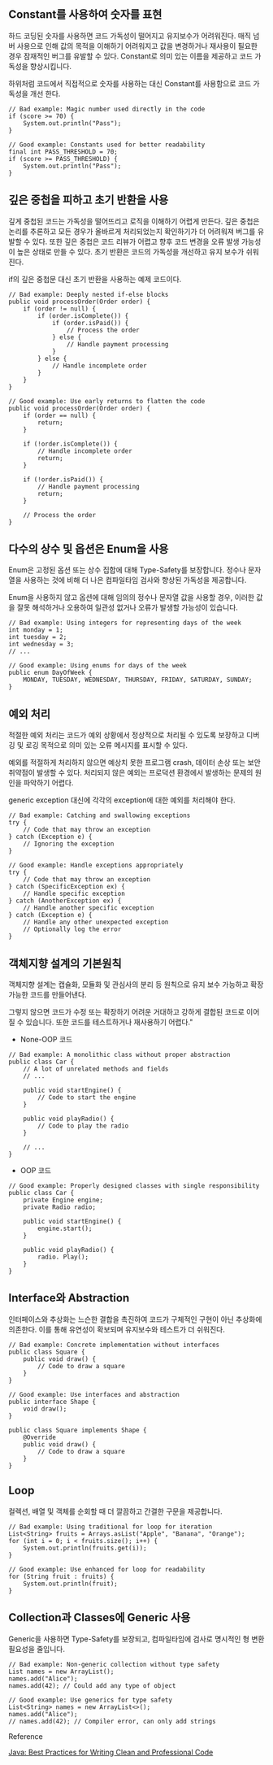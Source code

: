 ## Constant를 사용하여 숫자를 표현

하드 코딩된 숫자를 사용하면 코드 가독성이 떨어지고 유지보수가 어려워진다. 매직 넘버 사용으로 인해 값의 목적을 이해하기 어려워지고 값을 변경하거나 재사용이 필요한 경우 잠재적인 버그를 유발할 수 있다. Constant로 의미 있는 이름을 제공하고 코드 가독성을 향상시킵니다.

하위처럼 코드에서 직접적으로 숫자를 사용하는 대신 Constant를 사용함으로 코드 가독성을 개선 한다.
```
// Bad example: Magic number used directly in the code
if (score >= 70) {
    System.out.println("Pass");
}
```

```
// Good example: Constants used for better readability
final int PASS_THRESHOLD = 70;
if (score >= PASS_THRESHOLD) {
    System.out.println("Pass");
}
```

## 깊은 중첩을 피하고 초기 반환을 사용

깊게 중첩된 코드는 가독성을 떨어뜨리고 로직을 이해하기 어렵게 만든다. 깊은 중첩은 논리를 추론하고 모든 경우가 올바르게 처리되었는지 확인하기가 더 어려워져 버그를 유발할 수 있다.  또한 깊은 중첩은 코드 리뷰가 어렵고 향후 코드 변경을 오류 발생 가능성이 높은 상태로 만들 수 있다.
초기 반환은 코드의 가독성을 개선하고 유지 보수가 쉬워진다.

if의 깊은 중첩문 대신 초기 반환을 사용하는 예제 코드이다.

```
// Bad example: Deeply nested if-else blocks
public void processOrder(Order order) {
    if (order != null) {
        if (order.isComplete()) {
            if (order.isPaid()) {
                // Process the order
            } else {
                // Handle payment processing
            }
        } else {
            // Handle incomplete order
        }
    }
}
```

```
// Good example: Use early returns to flatten the code
public void processOrder(Order order) {
    if (order == null) {
        return;
    }

    if (!order.isComplete()) {
        // Handle incomplete order
        return;
    }

    if (!order.isPaid()) {
        // Handle payment processing
        return;
    }

    // Process the order
}
```

## 다수의 상수 및 옵션은 Enum을 사용

Enum은 고정된 옵션 또는 상수 집합에 대해 Type-Safety를 보장합니다. 정수나 문자열을 사용하는 것에 비해 더 나은 컴파일타임 검사와 향상된 가독성을 제공합니다.

Enum을 사용하지 않고 옵션에 대해 임의의 정수나 문자열 값을 사용할 경우, 이러한 값을 잘못 해석하거나 오용하여 일관성 없거나 오류가 발생할 가능성이 있습니다.

```
// Bad example: Using integers for representing days of the week
int monday = 1;
int tuesday = 2;
int wednesday = 3;
// ...

// Good example: Using enums for days of the week
public enum DayOfWeek {
    MONDAY, TUESDAY, WEDNESDAY, THURSDAY, FRIDAY, SATURDAY, SUNDAY;
}
```

## 예외 처리
적절한 예외 처리는 코드가 예외 상황에서 정상적으로 처리될 수 있도록 보장하고 디버깅 및 로깅 목적으로 의미 있는 오류 메시지를 표시할 수 있다.

예외를 적절하게 처리하지 않으면 예상치 못한 프로그램 crash, 데이터 손상 또는 보안 취약점이 발생할 수 있다. 처리되지 않은 예외는 프로덕션 환경에서 발생하는 문제의 원인을 파악하기 어렵다.

generic exception 대신에 각각의 exception에 대한 예외를 처리해야 한다.

```
// Bad example: Catching and swallowing exceptions
try {
    // Code that may throw an exception
} catch (Exception e) {
    // Ignoring the exception
}
```

```
// Good example: Handle exceptions appropriately
try {
    // Code that may throw an exception
} catch (SpecificException ex) {
    // Handle specific exception
} catch (AnotherException ex) {
    // Handle another specific exception
} catch (Exception e) {
    // Handle any other unexpected exception
    // Optionally log the error
}
```

## 객체지향 설계의 기본원칙

객체지향 설계는 캡슐화, 모듈화 및 관심사의 분리 등 원칙으로 유지 보수 가능하고 확장 가능한 코드를 만들어낸다.

그렇지 않으면 코드가 수정 또는 확장하기 어려운 거대하고 강하게 결합된 코드로 이어질 수 있습니다. 또한 코드를 테스트하거나 재사용하기 어렵다."

* None-OOP 코드
```
// Bad example: A monolithic class without proper abstraction
public class Car {
    // A lot of unrelated methods and fields
    // ...

    public void startEngine() {
        // Code to start the engine
    }

    public void playRadio() {
        // Code to play the radio
    }

    // ...
}
```

* OOP 코드
```
// Good example: Properly designed classes with single responsibility
public class Car {
    private Engine engine;
    private Radio radio;

    public void startEngine() {
        engine.start();
    }

    public void playRadio() {
        radio. Play();
    }
}
```

## Interface와 Abstraction

인터페이스와 추상화는 느슨한 결합을 촉진하여 코드가 구체적인 구현이 아닌 추상화에 의존한다. 이를 통해 유연성이 확보되며 유지보수와 테스트가 더 쉬워진다.

```
// Bad example: Concrete implementation without interfaces
public class Square {
    public void draw() {
        // Code to draw a square
    }
}

// Good example: Use interfaces and abstraction
public interface Shape {
    void draw();
}

public class Square implements Shape {
    @Override
    public void draw() {
        // Code to draw a square
    }
}
```

## Loop
컬렉션, 배열 및 객체를 순회할 때 더 깔끔하고 간결한 구문을 제공합니다.

```
// Bad example: Using traditional for loop for iteration
List<String> fruits = Arrays.asList("Apple", "Banana", "Orange");
for (int i = 0; i < fruits.size(); i++) {
    System.out.println(fruits.get(i));
}

// Good example: Use enhanced for loop for readability
for (String fruit : fruits) {
    System.out.println(fruit);
}
```

## Collection과 Classes에 Generic 사용

Generic을 사용하면 Type-Safety를 보장되고, 컴파일타임에 검사로 명시적인 형 변환 필요성을 줄입니다.

```
// Bad example: Non-generic collection without type safety
List names = new ArrayList();
names.add("Alice");
names.add(42); // Could add any type of object

// Good example: Use generics for type safety
List<String> names = new ArrayList<>();
names.add("Alice");
// names.add(42); // Compiler error, can only add strings
```

Reference

[Java: Best Practices for Writing Clean and Professional Code](https://medium.com/javarevisited/java-best-practices-for-writing-clean-and-professional-code-6b575ce224f)